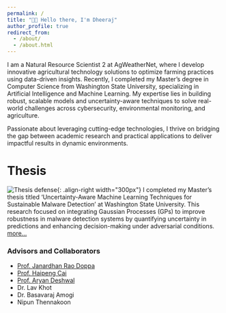 ```yaml
---
permalink: /
title: "👋🏼 Hello there, I'm Dheeraj"
author_profile: true
redirect_from: 
  - /about/
  - /about.html
---
```


I am a Natural Resource Scientist 2 at AgWeatherNet, where I develop innovative agricultural technology solutions to optimize farming practices using data-driven insights. Recently, I completed my Master’s degree in Computer Science from Washington State University, specializing in Artificial Intelligence and Machine Learning. My expertise lies in building robust, scalable models and uncertainty-aware techniques to solve real-world challenges across cybersecurity, environmental monitoring, and agriculture.

Passionate about leveraging cutting-edge technologies, I thrive on bridging the gap between academic research and practical applications to deliver impactful results in dynamic environments.

# Thesis

![Thesis defense](/images/dheeraj_defence_pic.png){: .align-right width="300px"}
I completed my Master’s thesis titled ‘Uncertainty-Aware Machine Learning Techniques for Sustainable Malware Detection’ at Washington State University. This research focused on integrating Gaussian Processes (GPs) to improve robustness in malware detection systems by quantifying uncertainty in predictions and enhancing decision-making under adversarial conditions. [more...](https://www.linkedin.com/posts/dheerajvurukuti_ai-machinelearning-cybersecurity-activity-7272211105563721729-_db7?utm_source=share&utm_medium=member_desktop&rcm=ACoAAC80XAsBzW3w0bu4debjuCgVVy-rxtl3E9M)

### Advisors and Collaborators
- [Prof. Janardhan Rao Doppa](https://eecs.wsu.edu/~jana/)  
- [Prof. Haipeng Cai](https://chapering.github.io)
- [Prof. Aryan Deshwal](https://aryandeshwal.github.io)
- Dr. Lav Khot
- Dr. Basavaraj Amogi
- Nipun Thennakoon